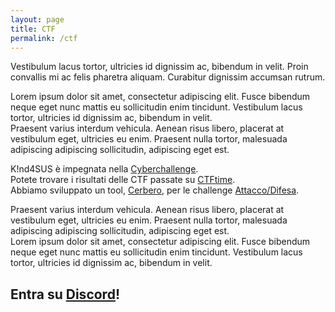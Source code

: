 ```yaml
---
layout: page
title: CTF
permalink: /ctf
---
```

Vestibulum lacus tortor, ultricies id dignissim ac, bibendum in velit. Proin convallis mi ac felis pharetra aliquam. Curabitur dignissim accumsan rutrum.

Lorem ipsum dolor sit amet, consectetur adipiscing elit. Fusce bibendum neque eget nunc mattis eu sollicitudin enim tincidunt. Vestibulum lacus tortor, ultricies id dignissim ac, bibendum in velit.<br>
Praesent varius interdum vehicula. Aenean risus libero, placerat at vestibulum eget, ultricies eu enim. Praesent nulla tortor, malesuada adipiscing adipiscing sollicitudin, adipiscing eget est.

K!nd4SUS è impegnata nella [Cyberchallenge][cyberchallenge]. <br>
Potete trovare i risultati delle CTF passate su [CTFtime][ctftime]. <br>
Abbiamo sviluppato un tool, [Cerbero][cerbero], per le challenge [Attacco/Difesa][ad].
<p></p>
Praesent varius interdum vehicula. Aenean risus libero, placerat at vestibulum eget, ultricies eu enim. Praesent nulla tortor, malesuada adipiscing adipiscing sollicitudin, adipiscing eget est.<br>
Lorem ipsum dolor sit amet, consectetur adipiscing elit. Fusce bibendum neque eget nunc mattis eu sollicitudin enim tincidunt. Vestibulum lacus tortor, ultricies id dignissim ac, bibendum in velit.

## Entra su [Discord][discord]!



[ctftime]: https://ctftime.org/team/150337/
[cyberchallenge]: https://cyberchallenge.it/
[discord]: https://discord.gg/6GTSrewn8y
[cerbero]: https://github.com/K1nd4SUS/cerbero
[ad]: https://cyberchallenge.it/attack-defense/2024